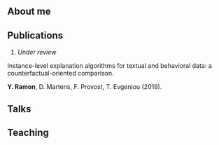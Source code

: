 ## About me

## Publications

1. *Under review*

Instance-level explanation algorithms for textual and behavioral data: a counterfactual-oriented comparison.

**Y. Ramon**, D. Martens, F. Provost, T. Evgeniou (2019). 


## Talks

## Teaching

